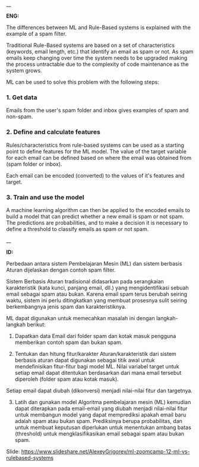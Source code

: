 __

**ENG:**

The differences between ML and Rule-Based systems is explained with the example of a spam filter.

Traditional Rule-Based systems are based on a set of characteristics (keywords, email length, etc.) that identify an email as spam or not. As spam emails keep changing over time the system needs to be upgraded making the process untractable due to the complexity of code maintenance as the system grows.

ML can be used to solve this problem with the following steps:
### 1. Get data
Emails from the user's spam folder and inbox gives examples of spam and non-spam.

### 2. Define and calculate features
Rules/characteristics from rule-based systems can be used as a starting point to define features for the ML model. The value of the target variable for each email can be defined based on where the email was obtained from (spam folder or inbox).

Each email can be encoded (converted) to the values of it's features and target.

### 3. Train and use the model
A machine learning algorithm can then be applied to the encoded emails to build a model that can predict whether a new email is spam or not spam. The predictions are probabilities, and to make a decision it is necessary to define a threshold to classify emails as spam or not spam.

__

**ID:**

Perbedaan antara sistem Pembelajaran Mesin (ML) dan sistem berbasis Aturan dijelaskan dengan contoh spam filter.

Sistem Berbasis Aturan tradisional didasarkan pada serangkaian karakteristik (kata kunci, panjang email, dll.) yang mengidentifikasi sebuah email sebagai spam atau bukan. Karena email spam terus berubah seiring waktu, sistem ini perlu ditingkatkan yang membuat prosesnya sulit seiring berkembangnya jenis spam dan karakteristiknya.

ML dapat digunakan untuk memecahkan masalah ini dengan langkah-langkah berikut:

1. Dapatkan data
Email dari folder spam dan kotak masuk pengguna memberikan contoh spam dan bukan spam.

2. Tentukan dan hitung fitur/karakter
Aturan/karakteristik dari sistem berbasis aturan dapat digunakan sebagai titik awal untuk mendefinisikan fitur-fitur bagi model ML. Nilai variabel target untuk setiap email dapat ditentukan berdasarkan dari mana email tersebut diperoleh (folder spam atau kotak masuk).

Setiap email dapat diubah (dikonversi) menjadi nilai-nilai fitur dan targetnya.

3. Latih dan gunakan model
Algoritma pembelajaran mesin (ML) kemudian dapat diterapkan pada email-email yang diubah menjadi nilai-nilai fitur untuk membangun model yang dapat memprediksi apakah email baru adalah spam atau bukan spam. Prediksinya berupa probabilitas, dan untuk membuat keputusan diperlukan untuk menentukan ambang batas (threshold) untuk mengklasifikasikan email sebagai spam atau bukan spam.


Slide: https://www.slideshare.net/AlexeyGrigorev/ml-zoomcamp-12-ml-vs-rulebased-systems






